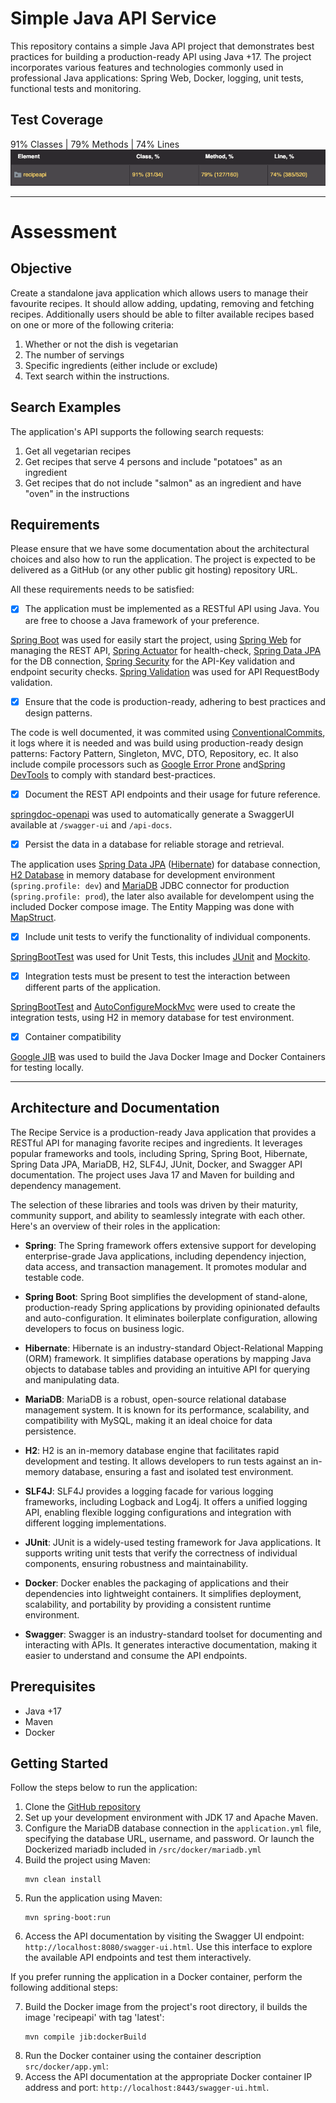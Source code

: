 # Simple Java API Service

This repository contains a simple Java API project that demonstrates best practices for building a production-ready API using Java +17. The project incorporates various features
and technologies commonly used in professional Java applications: Spring Web, Docker, logging, unit tests, functional tests and monitoring.

## Test Coverage
91% Classes | 79% Methods | 74% Lines
![img.png](img.png)

---

# Assessment

## Objective

Create a standalone java application which allows users to manage their favourite recipes. It should allow adding, updating, removing and fetching recipes. Additionally users
should be able to filter available recipes based on one or more of the following criteria:

1. Whether or not the dish is vegetarian
2. The number of servings
3. Specific ingredients (either include or exclude)
4. Text search within the instructions.

## Search Examples

The application's API supports the following search requests:

1. Get all vegetarian recipes
2. Get recipes that serve 4 persons and include "potatoes" as an ingredient
3. Get recipes that do not include "salmon" as an ingredient and have "oven" in the instructions

## Requirements

Please ensure that we have some documentation about the architectural choices and also how to run the application. The project is expected to be delivered as a GitHub (or any other
public git hosting) repository URL.

All these requirements needs to be satisfied:

- [x] The application must be implemented as a RESTful API using Java. You are free to choose a Java framework of your preference.

[Spring Boot](https://spring.io/projects/spring-boot) was used for easily start the project,
using [Spring Web](https://docs.spring.io/spring-framework/docs/current/reference/html/web.html) for managing the REST
API, [Spring Actuator](https://docs.spring.io/spring-boot/docs/current/reference/html/actuator.html) for
health-check, [Spring Data JPA](https://docs.spring.io/spring-data/jpa/docs/current/reference/html/#reference) for the DB
connection, [Spring Security](https://docs.spring.io/spring-security/site/docs/current/reference/html5/) for the API-Key validation and endpoint security
checks. [Spring Validation](https://docs.spring.io/spring-framework/docs/3.2.x/spring-framework-reference/html/validation.html) was used for API RequestBody validation.

- [x] Ensure that the code is production-ready, adhering to best practices and design patterns.

The code is well documented, it was commited using [ConventionalCommits](https://www.conventionalcommits.org/en/v1.0.0/), it logs where it is needed and was build using
production-ready design patterns: Factory Pattern, Singleton, MVC, DTO, Repository, ec. It also include compile processors such as [Google Error Prone](https://errorprone.info/)
and[Spring DevTools](https://docs.spring.io/spring-boot/docs/1.5.16.RELEASE/reference/html/using-boot-devtools.html) to comply with standard best-practices.

- [x] Document the REST API endpoints and their usage for future reference.

[springdoc-openapi](https://springdoc.org/) was used to automatically generate a SwaggerUI available at `/swagger-ui` and `/api-docs`.

- [x] Persist the data in a database for reliable storage and retrieval.

The application uses [Spring Data JPA](https://docs.spring.io/spring-data/jpa/docs/current/reference/html/#reference) ([Hibernate](https://hibernate.org/orm/documentation/5.5/))
for database connection, [H2 Database](https://www.h2database.com/html/main.html) in memory database for development environment (`spring.profile: dev`)
and [MariaDB](https://mariadb.com/kb/en/documentation/) JDBC connector for production (`spring.profile: prod`), the later also available for develompent using the included Docker
compose image. The Entity Mapping was done with [MapStruct](https://mapstruct.org/documentation/stable/reference/html/).

- [x] Include unit tests to verify the functionality of individual components.

[SpringBootTest](https://docs.spring.io/spring-boot/docs/current/reference/html/features.html#features.testing.spring-boot-applications) was used for Unit Tests, this
includes [JUnit](https://junit.org/junit5/docs/current/user-guide/) and [Mockito](https://javadoc.io/doc/org.mockito/mockito-core/latest/org/mockito/Mockito.html).

- [x] Integration tests must be present to test the interaction between different parts of the application.

[SpringBootTest](https://docs.spring.io/spring-boot/docs/current/reference/html/features.html#features.testing.spring-boot-applications)
and [AutoConfigureMockMvc](https://docs.spring.io/spring-boot/docs/current/reference/html/features.html#features.testing.spring-boot-applications.testing-autoconfigured-mvc-tests)
were used to create the integration tests, using H2 in memory database for test environment.

- [x] Container compatibility

[Google JIB](https://cloud.google.com/java/getting-started/jib?hl=it) was used to build the Java Docker Image and Docker Containers for testing locally.

---

## Architecture and Documentation

The Recipe Service is a production-ready Java application that provides a RESTful API for managing favorite recipes and ingredients. It leverages popular frameworks and tools,
including Spring, Spring Boot, Hibernate, Spring Data JPA, MariaDB, H2, SLF4J, JUnit, Docker, and Swagger API documentation. The project uses Java 17 and Maven for building and
dependency management.

The selection of these libraries and tools was driven by their maturity, community support, and ability to seamlessly integrate with each other. Here's an overview of their roles
in the application:

- **Spring**: The Spring framework offers extensive support for developing enterprise-grade Java applications, including dependency injection, data access, and transaction
  management. It promotes modular and testable code.

- **Spring Boot**: Spring Boot simplifies the development of stand-alone, production-ready Spring applications by providing opinionated defaults and auto-configuration. It
  eliminates boilerplate configuration, allowing developers to focus on business logic.

- **Hibernate**: Hibernate is an industry-standard Object-Relational Mapping (ORM) framework. It simplifies database operations by mapping Java objects to database tables and
  providing an intuitive API for querying and manipulating data.

- **MariaDB**: MariaDB is a robust, open-source relational database management system. It is known for its performance, scalability, and compatibility with MySQL, making it an
  ideal choice for data persistence.

- **H2**: H2 is an in-memory database engine that facilitates rapid development and testing. It allows developers to run tests against an in-memory database, ensuring a fast and
  isolated test environment.

- **SLF4J**: SLF4J provides a logging facade for various logging frameworks, including Logback and Log4j. It offers a unified logging API, enabling flexible logging configurations
  and integration with different logging implementations.

- **JUnit**: JUnit is a widely-used testing framework for Java applications. It supports writing unit tests that verify the correctness of individual components, ensuring
  robustness and maintainability.

- **Docker**: Docker enables the packaging of applications and their dependencies into lightweight containers. It simplifies deployment, scalability, and portability by providing a
  consistent runtime environment.

- **Swagger**: Swagger is an industry-standard toolset for documenting and interacting with APIs. It generates interactive documentation, making it easier to understand and consume
  the API endpoints.

## Prerequisites

- Java +17
- Maven
- Docker

## Getting Started

Follow the steps below to run the application:

1. Clone the [GitHub repository](https://github.com/parolaraul/simple-java-api)
2. Set up your development environment with JDK 17 and Apache Maven.
3. Configure the MariaDB database connection in the `application.yml` file, specifying the database URL, username, and password. Or launch the Dockerized mariadb included
   in `/src/docker/mariadb.yml`
4. Build the project using Maven:
   ```shell
   mvn clean install
   ```
5. Run the application using Maven:
   ```shell
   mvn spring-boot:run
   ```
6. Access the API documentation by visiting the Swagger UI endpoint: `http://localhost:8080/swagger-ui.html`. Use this interface to explore the available API endpoints and test
   them interactively.

If you prefer running the application in a Docker container, perform the following additional steps:

7. Build the Docker image from the project's root directory, il builds the image 'recipeapi' with tag 'latest':
   ```shell
   mvn compile jib:dockerBuild
   ```
8. Run the Docker container using the container description `src/docker/app.yml`:
9. Access the API documentation at the appropriate Docker container IP address and port: `http://localhost:8443/swagger-ui.html`.


